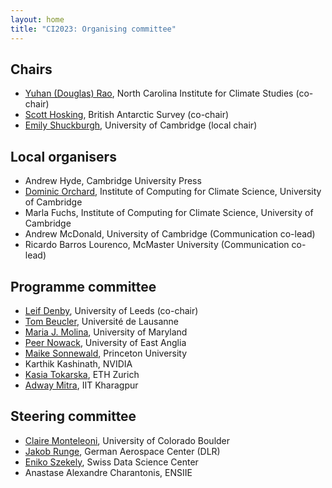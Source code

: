 ```yaml
---
layout: home
title: "CI2023: Organising committee"
---
```


## Chairs
- [Yuhan (Douglas) Rao](https://ncics.org/people/douglas-rao/), North Carolina Institute for Climate Studies (co-chair)
- [Scott Hosking](https://scotthosking.com/), British Antarctic Survey (co-chair)
- [Emily Shuckburgh](https://www.cst.cam.ac.uk/people/efs20), University of Cambridge (local chair)

## Local organisers

- Andrew Hyde, Cambridge University Press
- [Dominic Orchard](https://dorchard.github.io/), Institute of Computing for Climate Science, University of Cambridge
- Marla Fuchs, Institute of Computing for Climate Science, University of Cambridge
- Andrew McDonald, University of Cambridge (Communication co-lead)
- Ricardo Barros Lourenco, McMaster University (Communication co-lead)

## Programme committee

- [Leif Denby](https://leif.denby.eu/), University of Leeds (co-chair)
- [Tom Beucler](https://wp.unil.ch/dawn/), Université de Lausanne
- [Maria J. Molina](https://mariajmolina.github.io/), University of Maryland
- [Peer Nowack](https://research-portal.uea.ac.uk/en/persons/peer-nowack), University of East Anglia
- [Maike Sonnewald](https://msonnewald.com/), Princeton University
- Karthik Kashinath, NVIDIA
- [Kasia Tokarska](kasiatokarska.com), ETH Zurich
- [Adway Mitra](https://sites.google.com/site/adwayresearch/?pli=1), IIT Kharagpur

## Steering committee
- [Claire Monteleoni](), University of Colorado Boulder
- [Jakob Runge](https://climateinformaticslab.com/about/), German Aerospace Center (DLR)
- [Eniko Szekely](https://eszekely.github.io/), Swiss Data Science Center
- Anastase Alexandre Charantonis, ENSIIE
